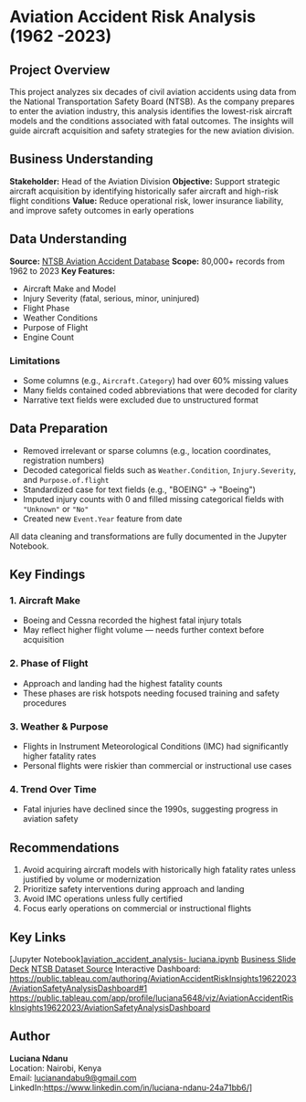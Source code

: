 # Aviation Accident Risk Analysis (1962 -2023)
## Project Overview

This project analyzes six decades of civil aviation accidents using data from the National Transportation Safety Board (NTSB). As the company prepares to enter the aviation industry, this analysis identifies the lowest-risk aircraft models and the conditions associated with fatal outcomes. The insights will guide aircraft acquisition and safety strategies for the new aviation division.

## Business Understanding

 **Stakeholder:** Head of the Aviation Division
 **Objective:** Support strategic aircraft acquisition by identifying historically safer aircraft and high-risk flight conditions
 **Value:** Reduce operational risk, lower insurance liability, and improve safety outcomes in early operations

## Data Understanding

 **Source:** [NTSB Aviation Accident Database](https://www.ntsb.gov/_layouts/ntsb.aviation/AviationQuery.aspx)
 **Scope:** 80,000+ records from 1962 to 2023
 **Key Features:**  
  - Aircraft Make and Model  
  - Injury Severity (fatal, serious, minor, uninjured)  
  - Flight Phase  
  - Weather Conditions  
  - Purpose of Flight  
  - Engine Count  

### Limitations
- Some columns (e.g., `Aircraft.Category`) had over 60% missing values
- Many fields contained coded abbreviations that were decoded for clarity
- Narrative text fields were excluded due to unstructured format

## Data Preparation
- Removed irrelevant or sparse columns (e.g., location coordinates, registration numbers)
- Decoded categorical fields such as `Weather.Condition`, `Injury.Severity`, and `Purpose.of.flight`
- Standardized case for text fields (e.g., "BOEING" → "Boeing")
- Imputed injury counts with 0 and filled missing categorical fields with `"Unknown"` or `"No"`
- Created new `Event.Year` feature from date

All data cleaning and transformations are fully documented in the Jupyter Notebook.

## Key Findings

### 1. **Aircraft Make**
- Boeing and Cessna recorded the highest fatal injury totals
- May reflect higher flight volume — needs further context before acquisition

### 2. **Phase of Flight**
- Approach and landing had the highest fatality counts
- These phases are risk hotspots needing focused training and safety procedures

### 3. **Weather & Purpose**
- Flights in Instrument Meteorological Conditions (IMC) had significantly higher fatality rates
- Personal flights were riskier than commercial or instructional use cases

### 4. **Trend Over Time**
- Fatal injuries have declined since the 1990s, suggesting progress in aviation safety

##  Recommendations

1. Avoid acquiring aircraft models with historically high fatality rates unless justified by volume or modernization
2. Prioritize safety interventions during approach and landing
3. Avoid IMC operations unless fully certified
4. Focus early operations on commercial or instructional flights

##  Key Links

[Jupyter Notebook][aviation_accident_analysis- luciana.ipynb](https://github.com/Lndanu/aviation-accidents-analysis/blob/main/aviation_accident_analysis-%20luciana.ipynb)
[Business Slide Deck](./aviation_data_insights_presentation.pdf)
[NTSB Dataset Source](https://www.ntsb.gov/_layouts/ntsb.aviation/AviationQuery.aspx)
Interactive Dashboard: https://public.tableau.com/authoring/AviationAccidentRiskInsights19622023/AviationSafetyAnalysisDashboard#1
https://public.tableau.com/app/profile/luciana5648/viz/AviationAccidentRiskInsights19622023/AviationSafetyAnalysisDashboard


## Author

**Luciana Ndanu**  
Location: Nairobi, Kenya  
Email: lucianandabu9@gmail.com
LinkedIn:https://www.linkedin.com/in/luciana-ndanu-24a71bb6/]
